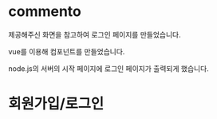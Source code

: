 # commento

제공해주신 화면을 참고하여 로그인 페이지를 만들었습니다.

vue를 이용해 컴포넌트를 만들었습니다.

node.js의 서버의 시작 페이지에 로그인 페이지가 출력되게 했습니다.

# 회원가입/로그인


